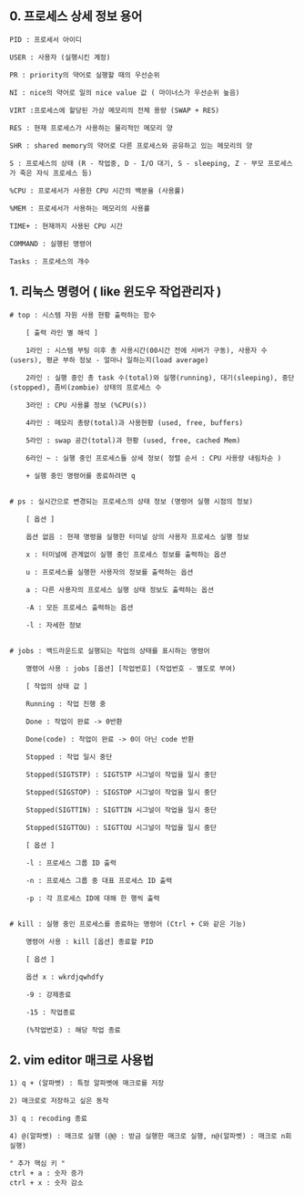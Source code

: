 

## 0. 프로세스 상세 정보 용어
  
	PID : 프로세서 아이디
  
	USER : 사용자 (실행시킨 계정)
  
	PR : priority의 약어로 실행할 때의 우선순위
  
	NI : nice의 약어로 일의 nice value 값 ( 마이너스가 우선순위 높음)
  
	VIRT :프로세스에 할당된 가상 메모리의 전체 용량 (SWAP + RES)
  
	RES : 현재 프로세스가 사용하는 물리적인 메모리 양
  
	SHR : shared memory의 약어로 다른 프로세스와 공유하고 있는 메모리의 양
  
	S : 프로세스의 상태 (R - 작업중, D - I/O 대기, S - sleeping, Z - 부모 프로세스가 죽은 자식 프로세스 등)
  
	%CPU : 프로세서가 사용한 CPU 시간의 백분율 (사용률)
  
	%MEM : 프로세서가 사용하는 메모리의 사용률
  
	TIME+ : 현재까지 사용된 CPU 시간
  
	COMMAND : 실행된 명령어 
  
	Tasks : 프로세스의 개수
  


## 1. 리눅스 명령어 ( like 윈도우 작업관리자 )


	# top : 시스템 자원 사용 현황 출력하는 함수
  
		[ 출력 라인 별 해석 ]
    
		1라인 : 시스템 부팅 이후 총 사용시간(00시간 전에 서버가 구동), 사용자 수(users), 평균 부하 정보 - 얼마나 일하는지(load average)
      
		2라인 : 실행 중인 총 task 수(total)와 실행(running), 대기(sleeping), 중단(stopped), 좀비(zombie) 상태의 프로세스 수
      
		3라인 : CPU 사용률 정보 (%CPU(s))
    
		4라인 : 메모리 총량(total)과 사용현황 (used, free, buffers)
    
		5라인 : swap 공간(total)과 현황 (used, free, cached Mem)
    
		6라인 ~ : 실행 중인 프로세스들 상세 정보( 정렬 순서 : CPU 사용량 내림차순 )
    
		+ 실행 중인 명령어를 종료하려면 q


	# ps : 실시간으로 변경되는 프로세스의 상태 정보 (명령어 실행 시점의 정보)
  
		[ 옵션 ]
    
		옵션 없음 : 현재 명령을 실행한 터미널 상의 사용자 프로세스 실행 정보
    
		x : 터미널에 관계없이 실행 중인 프로세스 정보를 출력하는 옵션
    
		u : 프로세스를 실행한 사용자의 정보를 출력하는 옵션
    
		a : 다른 사용자의 프로세스 실행 상태 정보도 출력하는 옵션
    
		-A : 모든 프로세스 출력하는 옵션
    
		-l : 자세한 정보
    

	# jobs : 백드라운드로 실행되는 작업의 상태를 표시하는 명령어
  
		명령어 사용 : jobs [옵션] [작업번호] (작업번호 - 별도로 부여)
    
		[ 작업의 상태 값 ]
    
		Running : 작업 진행 중
    
		Done : 작업이 완료 -> 0반환
    
		Done(code) : 작업이 완료 -> 0이 아닌 code 반환
    
		Stopped : 작업 일시 중단
    
		Stopped(SIGTSTP) : SIGTSTP 시그널이 작업을 일시 중단
    
		Stopped(SIGSTOP) : SIGSTOP 시그널이 작업을 일시 중단
    
		Stopped(SIGTTIN) : SIGTTIN 시그널이 작업을 일시 중단
    
		Stopped(SIGTTOU) : SIGTTOU 시그널이 작업을 일시 중단
    
		[ 옵션 ]
    
		-l : 프로세스 그룹 ID 출력
    
		-n : 프로세스 그룹 중 대표 프로세스 ID 출력
    
		-p : 각 프로세스 ID에 대해 한 행씩 출력
    

	# kill : 실행 중인 프로세스를 종료하는 명령어 (Ctrl + C와 같은 기능)
  
		명령어 사용 : kill [옵션] 종료할 PID 
    
		[ 옵션 ]
    
		옵션 x : wkrdjqwhdfy
    
		-9 : 강제종료
    
		-15 : 작업종료
    
		(%작업번호) : 해당 작업 종료
    


## 2. vim editor 매크로 사용법

    1) q + (알파벳) : 특정 알파벳에 매크로를 저장 
    
    2) 매크로로 저장하고 싶은 동작
    
    3) q : recoding 종료
    
    4) @(알파벳) : 매크로 실행 (@@ : 방금 실행한 매크로 실행, n@(알파벳) : 매크로 n회 실행)
    
    " 추가 핵심 키 "
    ctrl + a : 숫자 증가 
    ctrl + x : 숫자 감소
  
   
